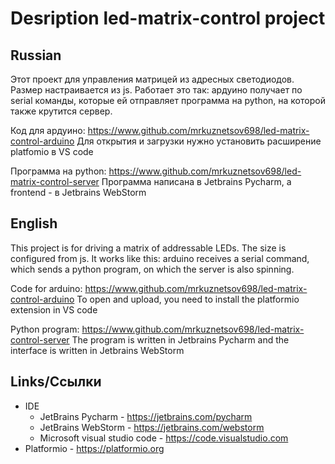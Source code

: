 # Desription led-matrix-control project

## Russian
Этот проект для управления матрицей из адресных светодиодов. Размер настраивается из js. 
Работает это так: ардуино получает по serial команды, которые ей отправляет программа на python, на которой также крутится сервер.

Код для ардуино: https://www.github.com/mrkuznetsov698/led-matrix-control-arduino
Для открытия и загрузки нужно установить расширение platfomio в VS code

Программа на python: https://www.github.com/mrkuznetsov698/led-matrix-control-server
Программа написана в Jetbrains Pycharm, а frontend - в Jetbrains WebStorm

## English
This project is for driving a matrix of addressable LEDs. The size is configured from js.
It works like this: arduino receives a serial command, which sends a python program, on which the server is also spinning.

Code for arduino: https://www.github.com/mrkuznetsov698/led-matrix-control-arduino
To open and upload, you need to install the platformio extension in VS code

Python program: https://www.github.com/mrkuznetsov698/led-matrix-control-server
The program is written in Jetbrains Pycharm and the interface is written in Jetbrains WebStorm



## Links/Ссылки
* IDE
    * JetBrains Pycharm - https://jetbrains.com/pycharm
    * JetBrains WebStorm - https://jetbrains.com/webstorm
    * Microsoft visual studio code - https://code.visualstudio.com
* Platformio - https://platformio.org
